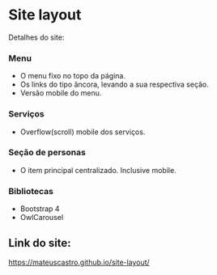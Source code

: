 # Site layout

Detalhes do site:

### Menu

- O menu fixo no topo da página.
- Os links do tipo âncora, levando a sua respectiva seção.
- Versão mobile do menu.

### Serviços

- Overflow(scroll) mobile dos serviços.

### Seção de personas

- O item principal centralizado. Inclusive mobile.

### Bibliotecas

- Bootstrap 4
- OwlCarousel

## Link do site:

https://mateuscastro.github.io/site-layout/
